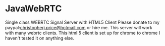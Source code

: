 JavaWebRTC
==========

Single class WEBRTC Signal Server with HTML5 Client
Please donate to my paypal:christopherj.price@hotmail.com or hire me. This server will work with many webrtc clients. This html 5 client is set up for chrome to chrome I haven't tested it on anything else.
